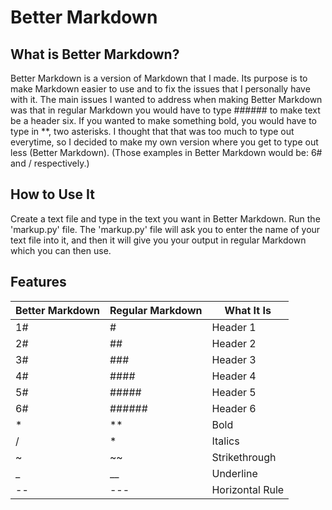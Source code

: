 # Better Markdown

## What is Better Markdown?
Better Markdown is a version of Markdown that I made. Its purpose is to make Markdown easier to use 
and to fix the issues that I personally have with it. The main issues I wanted to address when making 
Better Markdown was that in regular Markdown you would have to type \#\#\#\#\#\# to make text be a header 
six. If you wanted to make something bold, you would have to type in \*\*, two asterisks. I thought that 
that was too much to type out everytime, so I decided to make my own version where you get to type out less 
(Better Markdown). (Those examples in Better Markdown would be: 6\# and / respectively.)

## How to Use It
Create a text file and type in the text you want in Better Markdown. Run the 'markup.py' file. The 'markup.py' 
file will ask you to enter the name of your text file into it, and then it will give you your output in regular 
Markdown which you can then use.

## Features
| Better Markdown | Regular Markdown | What It Is |
| --- | --- | --- |
| 1\# | \# | Header 1 |
| 2\# | \#\# | Header 2 |
| 3\# | \#\#\# | Header 3 |
| 4\# | \#\#\#\# | Header 4 |
| 5\# | \#\#\#\#\# | Header 5 |
| 6\# | \#\#\#\#\#\# | Header 6 |
| \* | \*\* | Bold |
| / | \* | Italics |
| \~ | \~\~ | Strikethrough |
| \_ | \_\_ | Underline |
| \-\- | \-\-\- | Horizontal Rule |
